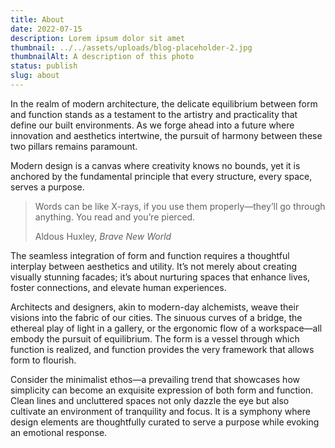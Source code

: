 ```yaml
---
title: About
date: 2022-07-15
description: Lorem ipsum dolor sit amet
thumbnail: ../../assets/uploads/blog-placeholder-2.jpg
thumbnailAlt: A description of this photo
status: publish
slug: about
---
```


In the realm of modern architecture, the delicate equilibrium between form and function stands as a testament to the artistry and practicality that define our built environments. As we forge ahead into a future where innovation and aesthetics intertwine, the pursuit of harmony between these two pillars remains paramount.

Modern design is a canvas where creativity knows no bounds, yet it is anchored by the fundamental principle that every structure, every space, serves a purpose.

> Words can be like X-rays, if you use them properly—they’ll go through anything. You read and you’re pierced.
> <footer>Aldous Huxley, <cite>Brave New World</cite></footer>

The seamless integration of form and function requires a thoughtful interplay between aesthetics and utility. It’s not merely about creating visually stunning facades; it’s about nurturing spaces that enhance lives, foster connections, and elevate human experiences.

Architects and designers, akin to modern-day alchemists, weave their visions into the fabric of our cities. The sinuous curves of a bridge, the ethereal play of light in a gallery, or the ergonomic flow of a workspace—all embody the pursuit of equilibrium. The form is a vessel through which function is realized, and function provides the very framework that allows form to flourish.

Consider the minimalist ethos—a prevailing trend that showcases how simplicity can become an exquisite expression of both form and function. Clean lines and uncluttered spaces not only dazzle the eye but also cultivate an environment of tranquility and focus. It is a symphony where design elements are thoughtfully curated to serve a purpose while evoking an emotional response.
